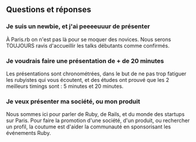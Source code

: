## Questions et réponses

### Je suis un newbie, et j'ai peeeeuuur de présenter

À Paris.rb on n'est pas là pour se moquer des novices. Nous serons TOUJOURS ravis d'accueillir les talks débutants comme confirmés.

### Je voudrais faire une présentation de + de 20 minutes

Les présentations sont chronométrées, dans le but de ne pas trop fatiguer les rubyistes qui vous écoutent, et des études ont prouvé que les 2 meilleurs timings sont : 5 minutes et 20 minutes.

### Je veux présenter ma société, ou mon produit

Nous sommes ici pour parler de Ruby, de Rails, et du monde des startups sur Paris. Pour faire la promotion d'une société, d'un produit, ou rechercher un profil, la coutume est d'aider la communauté en sponsorisant les événements Ruby.
